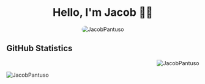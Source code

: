 <h1 align="center"fds>Hello, I'm Jacob 👋🏼</h1>
<p align="center"><img src="https://i.imgur.com/TIThteo.png" alt="JacobPantuso" style='border-radius: 20px'/></p>
<h2>GitHub Statistics</h2>
<p>&nbsp;<img align="right" src="https://github-readme-stats.vercel.app/api?username=JacobPantuso&show_icons=true&locale=en&theme=dark" alt="JacobPantuso" /></p>
<img align="left" src="https://github-readme-stats.vercel.app/api/top-langs?username=JacobPantuso&show_icons=true&locale=en&layout=compact&theme=dark&hide-border=true" alt="JacobPantuso" />

